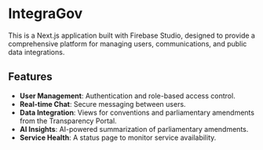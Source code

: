 # IntegraGov

This is a Next.js application built with Firebase Studio, designed to provide a comprehensive platform for managing users, communications, and public data integrations.

## Features

- **User Management**: Authentication and role-based access control.
- **Real-time Chat**: Secure messaging between users.
- **Data Integration**: Views for conventions and parliamentary amendments from the Transparency Portal.
- **AI Insights**: AI-powered summarization of parliamentary amendments.
- **Service Health**: A status page to monitor service availability.
